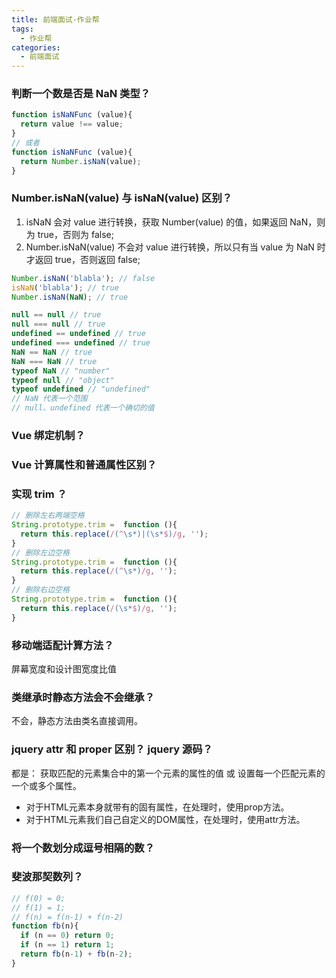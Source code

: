 ```yaml
---
title: 前端面试-作业帮
tags:
  - 作业帮
categories:
  - 前端面试
---
```


### 判断一个数是否是 NaN 类型？

```js
function isNaNFunc (value){
  return value !== value;
}
// 或者
function isNaNFunc (value){
  return Number.isNaN(value);
}
```

### Number.isNaN(value) 与 isNaN(value) 区别？
1. isNaN 会对 value 进行转换，获取 Number(value) 的值，如果返回 NaN，则为 true，否则为 false;
2. Number.isNaN(value) 不会对 value 进行转换，所以只有当 value 为 NaN 时才返回 true，否则返回 false;

```js
Number.isNaN('blabla'); // false
isNaN('blabla'); // true
Number.isNaN(NaN); // true
```

```js
null == null // true
null === null // true
undefined == undefined // true
undefined === undefined // true
NaN == NaN // true
NaN === NaN // true
typeof NaN // "number"
typeof null // "object"
typeof undefined // "undefined"
// NaN 代表一个范围
// null、undefined 代表一个确切的值
```

### Vue 绑定机制？

### Vue 计算属性和普通属性区别？

### 实现 trim ？
```js
// 删除左右两端空格
String.prototype.trim =  function (){
  return this.replace(/(^\s*)|(\s*$)/g, '');
}
// 删除左边空格
String.prototype.trim =  function (){
  return this.replace(/(^\s*)/g, '');
}
// 删除右边空格
String.prototype.trim =  function (){
  return this.replace(/(\s*$)/g, '');
}
```

### 移动端适配计算方法？
屏幕宽度和设计图宽度比值

### 类继承时静态方法会不会继承？
不会，静态方法由类名直接调用。

### jquery attr 和 proper 区别？ jquery 源码？
都是： 获取匹配的元素集合中的第一个元素的属性的值 或 设置每一个匹配元素的一个或多个属性。
- 对于HTML元素本身就带有的固有属性，在处理时，使用prop方法。
- 对于HTML元素我们自己自定义的DOM属性，在处理时，使用attr方法。

### 将一个数划分成逗号相隔的数？

### 斐波那契数列？

```js
// f(0) = 0;
// f(1) = 1;
// f(n) = f(n-1) + f(n-2)
function fb(n){
  if (n == 0) return 0;
  if (n == 1) return 1;
  return fb(n-1) + fb(n-2);
}
```

